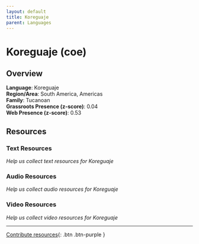 ```yaml
---
layout: default
title: Koreguaje
parent: Languages
---
```


# Koreguaje (coe)

## Overview

**Language**: Koreguaje  
**Region/Area**: South America, Americas  
**Family**: Tucanoan  
**Grassroots Presence (z-score)**: 0.04  
**Web Presence (z-score)**: 0.53  

## Resources

### Text Resources
*Help us collect text resources for Koreguaje*

### Audio Resources
*Help us collect audio resources for Koreguaje*

### Video Resources
*Help us collect video resources for Koreguaje*

---

[Contribute resources](https://forms.office.com/e/1SfLJx3u1r){: .btn .btn-purple }
